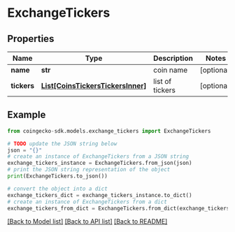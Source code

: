 # ExchangeTickers


## Properties

Name | Type | Description | Notes
------------ | ------------- | ------------- | -------------
**name** | **str** | coin name | [optional] 
**tickers** | [**List[CoinsTickersTickersInner]**](CoinsTickersTickersInner.md) | list of tickers | [optional] 

## Example

```python
from coingecko-sdk.models.exchange_tickers import ExchangeTickers

# TODO update the JSON string below
json = "{}"
# create an instance of ExchangeTickers from a JSON string
exchange_tickers_instance = ExchangeTickers.from_json(json)
# print the JSON string representation of the object
print(ExchangeTickers.to_json())

# convert the object into a dict
exchange_tickers_dict = exchange_tickers_instance.to_dict()
# create an instance of ExchangeTickers from a dict
exchange_tickers_from_dict = ExchangeTickers.from_dict(exchange_tickers_dict)
```
[[Back to Model list]](../README.md#documentation-for-models) [[Back to API list]](../README.md#documentation-for-api-endpoints) [[Back to README]](../README.md)


